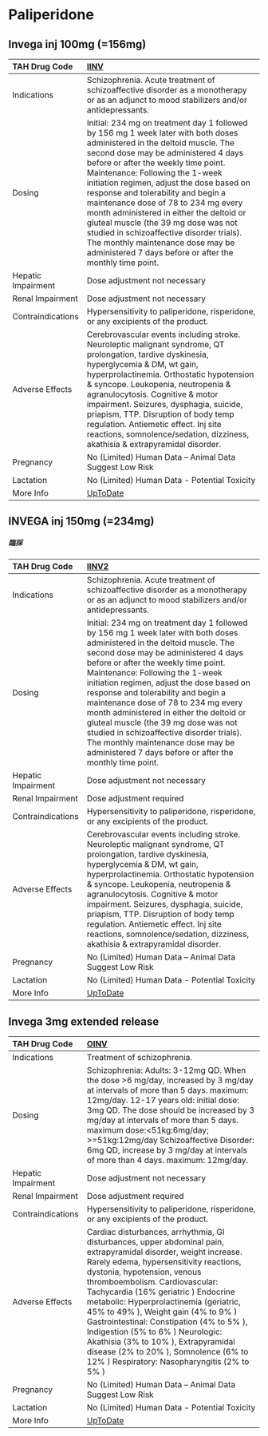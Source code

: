 # Paliperidone

## Invega inj 100mg (=156mg)

| TAH Drug Code      | [IINV](https://www.tahsda.org.tw/drugs/hissearch.php?drug_code=IINV)                                                                                                                                                                                                                                                                                                                                                                                                                                                                                                                                 |
|:-------------------|:-----------------------------------------------------------------------------------------------------------------------------------------------------------------------------------------------------------------------------------------------------------------------------------------------------------------------------------------------------------------------------------------------------------------------------------------------------------------------------------------------------------------------------------------------------------------------------------------------------|
| Indications        | Schizophrenia. Acute treatment of schizoaffective disorder as a monotherapy or as an adjunct to mood stabilizers and/or antidepressants.                                                                                                                                                                                                                                                                                                                                                                                                                                                             |
| Dosing             | Initial: 234 mg on treatment day 1 followed by 156 mg 1 week later with both doses administered in the deltoid muscle. The second dose may be administered 4 days before or after the weekly time point. Maintenance: Following the 1-week initiation regimen, adjust the dose based on response and tolerability and begin a maintenance dose of 78 to 234 mg every month administered in either the deltoid or gluteal muscle (the 39 mg dose was not studied in schizoaffective disorder trials). The monthly maintenance dose may be administered 7 days before or after the monthly time point. |
| Hepatic Impairment | Dose adjustment not necessary                                                                                                                                                                                                                                                                                                                                                                                                                                                                                                                                                                        |
| Renal Impairment   | Dose adjustment not necessary                                                                                                                                                                                                                                                                                                                                                                                                                                                                                                                                                                        |
| Contraindications  | Hypersensitivity to paliperidone, risperidone, or any excipients of the product.                                                                                                                                                                                                                                                                                                                                                                                                                                                                                                                     |
| Adverse Effects    | Cerebrovascular events including stroke. Neuroleptic malignant syndrome, QT prolongation, tardive dyskinesia, hyperglycemia & DM, wt gain, hyperprolactinemia. Orthostatic hypotension & syncope. Leukopenia, neutropenia & agranulocytosis. Cognitive & motor impairment. Seizures, dysphagia, suicide, priapism, TTP. Disruption of body temp regulation. Antiemetic effect. Inj site reactions, somnolence/sedation, dizziness, akathisia & extrapyramidal disorder.                                                                                                                              |
| Pregnancy          | No (Limited) Human Data – Animal Data Suggest Low Risk                                                                                                                                                                                                                                                                                                                                                                                                                                                                                                                                               |
| Lactation          | No (Limited) Human Data - Potential Toxicity                                                                                                                                                                                                                                                                                                                                                                                                                                                                                                                                                         |
| More Info          | [UpToDate](https://www.uptodate.com/contents/paliperidone-drug-information)                                                                                                                                                                                                                                                                                                                                                                                                                                                                                                                          |

## INVEGA inj 150mg (=234mg)

##### 臨採

| TAH Drug Code      | [IINV2](https://www.tahsda.org.tw/drugs/hissearch.php?drug_code=IINV2)                                                                                                                                                                                                                                                                                                                                                                                                                                                                                                                               |
|:-------------------|:-----------------------------------------------------------------------------------------------------------------------------------------------------------------------------------------------------------------------------------------------------------------------------------------------------------------------------------------------------------------------------------------------------------------------------------------------------------------------------------------------------------------------------------------------------------------------------------------------------|
| Indications        | Schizophrenia. Acute treatment of schizoaffective disorder as a monotherapy or as an adjunct to mood stabilizers and/or antidepressants.                                                                                                                                                                                                                                                                                                                                                                                                                                                             |
| Dosing             | Initial: 234 mg on treatment day 1 followed by 156 mg 1 week later with both doses administered in the deltoid muscle. The second dose may be administered 4 days before or after the weekly time point. Maintenance: Following the 1-week initiation regimen, adjust the dose based on response and tolerability and begin a maintenance dose of 78 to 234 mg every month administered in either the deltoid or gluteal muscle (the 39 mg dose was not studied in schizoaffective disorder trials). The monthly maintenance dose may be administered 7 days before or after the monthly time point. |
| Hepatic Impairment | Dose adjustment not necessary                                                                                                                                                                                                                                                                                                                                                                                                                                                                                                                                                                        |
| Renal Impairment   | Dose adjustment required                                                                                                                                                                                                                                                                                                                                                                                                                                                                                                                                                                             |
| Contraindications  | Hypersensitivity to paliperidone, risperidone, or any excipients of the product.                                                                                                                                                                                                                                                                                                                                                                                                                                                                                                                     |
| Adverse Effects    | Cerebrovascular events including stroke. Neuroleptic malignant syndrome, QT prolongation, tardive dyskinesia, hyperglycemia & DM, wt gain, hyperprolactinemia. Orthostatic hypotension & syncope. Leukopenia, neutropenia & agranulocytosis. Cognitive & motor impairment. Seizures, dysphagia, suicide, priapism, TTP. Disruption of body temp regulation. Antiemetic effect. Inj site reactions, somnolence/sedation, dizziness, akathisia & extrapyramidal disorder.                                                                                                                              |
| Pregnancy          | No (Limited) Human Data – Animal Data Suggest Low Risk                                                                                                                                                                                                                                                                                                                                                                                                                                                                                                                                               |
| Lactation          | No (Limited) Human Data - Potential Toxicity                                                                                                                                                                                                                                                                                                                                                                                                                                                                                                                                                         |
| More Info          | [UpToDate](https://www.uptodate.com/contents/paliperidone-drug-information)                                                                                                                                                                                                                                                                                                                                                                                                                                                                                                                          |

## Invega 3mg extended release

| TAH Drug Code      | [OINV](https://www.tahsda.org.tw/drugs/hissearch.php?drug_code=OINV)                                                                                                                                                                                                                                                                                                                                                                                                                                                                                             |
|:-------------------|:-----------------------------------------------------------------------------------------------------------------------------------------------------------------------------------------------------------------------------------------------------------------------------------------------------------------------------------------------------------------------------------------------------------------------------------------------------------------------------------------------------------------------------------------------------------------|
| Indications        | Treatment of schizophrenia.                                                                                                                                                                                                                                                                                                                                                                                                                                                                                                                                      |
| Dosing             | Schizophrenia: Adults: 3-12mg QD. When the dose >6 mg/day, increased by 3 mg/day at intervals of more than 5 days. maximum: 12mg/day. 12-17 years old: initial dose: 3mg QD. The dose should be increased by 3 mg/day at intervals of more than 5 days. maximum dose:<51kg:6mg/day; >=51kg:12mg/day Schizoaffective Disorder: 6mg QD, increase by 3 mg/day at intervals of more than 4 days. maximum: 12mg/day.                                                                                                                                                  |
| Hepatic Impairment | Dose adjustment not necessary                                                                                                                                                                                                                                                                                                                                                                                                                                                                                                                                    |
| Renal Impairment   | Dose adjustment required                                                                                                                                                                                                                                                                                                                                                                                                                                                                                                                                         |
| Contraindications  | Hypersensitivity to paliperidone, risperidone, or any excipients of the product.                                                                                                                                                                                                                                                                                                                                                                                                                                                                                 |
| Adverse Effects    | Cardiac disturbances, arrhythmia, GI disturbances, upper abdominal pain, extrapyramidal disorder, weight increase. Rarely edema, hypersensitivity reactions, dystonia, hypotension, venous thromboembolism. Cardiovascular: Tachycardia (16% geriatric ) Endocrine metabolic: Hyperprolactinemia (geriatric, 45% to 49% ), Weight gain (4% to 9% ) Gastrointestinal: Constipation (4% to 5% ), Indigestion (5% to 6% ) Neurologic: Akathisia (3% to 10% ), Extrapyramidal disease (2% to 20% ), Somnolence (6% to 12% ) Respiratory: Nasopharyngitis (2% to 5% ) |
| Pregnancy          | No (Limited) Human Data – Animal Data Suggest Low Risk                                                                                                                                                                                                                                                                                                                                                                                                                                                                                                           |
| Lactation          | No (Limited) Human Data - Potential Toxicity                                                                                                                                                                                                                                                                                                                                                                                                                                                                                                                     |
| More Info          | [UpToDate](https://www.uptodate.com/contents/paliperidone-drug-information)                                                                                                                                                                                                                                                                                                                                                                                                                                                                                      |

